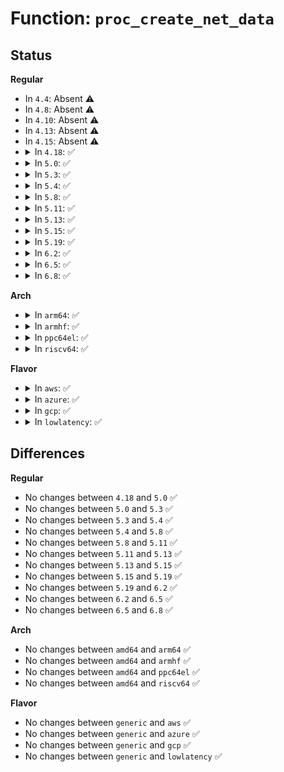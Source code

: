 # Function: <code>proc_create_net_data</code>

## Status
<b>Regular</b>
<ul>
<li>
In <code>4.4</code>: Absent ⚠️
</li>
<li>
In <code>4.8</code>: Absent ⚠️
</li>
<li>
In <code>4.10</code>: Absent ⚠️
</li>
<li>
In <code>4.13</code>: Absent ⚠️
</li>
<li>
In <code>4.15</code>: Absent ⚠️
</li>
<li>
<details>
<summary>In <code>4.18</code>: ✅</summary>

```c
struct proc_dir_entry *proc_create_net_data(const char *name, umode_t mode, struct proc_dir_entry *parent, const struct seq_operations *ops, unsigned int state_size, void *data);
```

**Collision:** Unique Global

**Inline:** No

**Transformation:** False

**Instances:**

```
In fs/proc/proc_net.c (ffffffff81327ce0)
Location: fs/proc/proc_net.c:84
Inline: False
Direct callers:
  - net/core/sock.c:proto_init_net
  - net/core/net-procfs.c:dev_mc_net_init
  - net/core/net-procfs.c:dev_proc_net_init
  - net/core/net-procfs.c:dev_proc_net_init
  - net/netlink/af_netlink.c:netlink_net_init
  - net/netfilter/nf_log.c:nf_log_net_init
  - net/ipv4/tcp_ipv4.c:tcp4_proc_init_net
  - net/ipv4/raw.c:raw_init_net
  - net/ipv4/udp.c:udp4_proc_init_net
  - net/ipv4/udplite.c:udplite4_proc_init_net
  - net/ipv4/arp.c:arp_net_init
  - net/ipv4/igmp.c:igmp_net_init
  - net/ipv4/igmp.c:igmp_net_init
  - net/ipv4/fib_trie.c:fib_proc_init
  - net/ipv4/fib_trie.c:fib_proc_init
  - net/ipv4/ping.c:ping_v4_proc_init_net
  - net/ipv4/ipmr.c:ipmr_net_init
  - net/ipv4/ipmr.c:ipmr_net_init
  - net/unix/af_unix.c:unix_net_init
  - net/ipv6/anycast.c:ac6_proc_init
  - net/ipv6/addrconf.c:if6_proc_net_init
  - net/ipv6/route.c:ip6_route_net_init_late
  - net/ipv6/udp.c:udp6_proc_init
  - net/ipv6/udplite.c:udplite6_proc_init_net
  - net/ipv6/raw.c:raw6_init_net
  - net/ipv6/mcast.c:igmp6_net_init
  - net/ipv6/mcast.c:igmp6_net_init
  - net/ipv6/tcp_ipv6.c:tcp6_proc_init
  - net/ipv6/ping.c:ping_v6_proc_init_net
  - net/ipv6/ip6_flowlabel.c:ip6_flowlabel_proc_init
  - net/ipv6/ip6mr.c:ip6mr_net_init
  - net/ipv6/ip6mr.c:ip6mr_net_init
  - net/packet/af_packet.c:packet_net_init
  - net/wireless/wext-proc.c:wext_proc_init
```
**Symbols:**

```
ffffffff81327ce0-ffffffff81327d33: proc_create_net_data (STB_GLOBAL)
```
</details>
</li>
<li>
<details>
<summary>In <code>5.0</code>: ✅</summary>

```c
struct proc_dir_entry *proc_create_net_data(const char *name, umode_t mode, struct proc_dir_entry *parent, const struct seq_operations *ops, unsigned int state_size, void *data);
```

**Collision:** Unique Global

**Inline:** No

**Transformation:** False

**Instances:**

```
In fs/proc/proc_net.c (ffffffff8133eec0)
Location: fs/proc/proc_net.c:100
Inline: False
Direct callers:
  - net/core/sock.c:proto_init_net
  - net/core/net-procfs.c:dev_mc_net_init
  - net/core/net-procfs.c:dev_proc_net_init
  - net/core/net-procfs.c:dev_proc_net_init
  - net/netlink/af_netlink.c:netlink_net_init
  - net/netfilter/nf_log.c:nf_log_net_init
  - net/ipv4/tcp_ipv4.c:tcp4_proc_init_net
  - net/ipv4/raw.c:raw_init_net
  - net/ipv4/udp.c:udp4_proc_init_net
  - net/ipv4/udplite.c:udplite4_proc_init_net
  - net/ipv4/arp.c:arp_net_init
  - net/ipv4/igmp.c:igmp_net_init
  - net/ipv4/igmp.c:igmp_net_init
  - net/ipv4/fib_trie.c:fib_proc_init
  - net/ipv4/fib_trie.c:fib_proc_init
  - net/ipv4/ping.c:ping_v4_proc_init_net
  - net/ipv4/ipmr.c:ipmr_net_init
  - net/ipv4/ipmr.c:ipmr_net_init
  - net/unix/af_unix.c:unix_net_init
  - net/ipv6/anycast.c:ac6_proc_init
  - net/ipv6/addrconf.c:if6_proc_net_init
  - net/ipv6/route.c:ip6_route_net_init_late
  - net/ipv6/udp.c:udp6_proc_init
  - net/ipv6/udplite.c:udplite6_proc_init_net
  - net/ipv6/raw.c:raw6_init_net
  - net/ipv6/mcast.c:igmp6_net_init
  - net/ipv6/mcast.c:igmp6_net_init
  - net/ipv6/tcp_ipv6.c:tcp6_proc_init
  - net/ipv6/ping.c:ping_v6_proc_init_net
  - net/ipv6/ip6_flowlabel.c:ip6_flowlabel_proc_init
  - net/ipv6/ip6mr.c:ip6mr_net_init
  - net/ipv6/ip6mr.c:ip6mr_net_init
  - net/packet/af_packet.c:packet_net_init
  - net/wireless/wext-proc.c:wext_proc_init
```
**Symbols:**

```
ffffffff8133eec0-ffffffff8133ef1b: proc_create_net_data (STB_GLOBAL)
```
</details>
</li>
<li>
<details>
<summary>In <code>5.3</code>: ✅</summary>

```c
struct proc_dir_entry *proc_create_net_data(const char *name, umode_t mode, struct proc_dir_entry *parent, const struct seq_operations *ops, unsigned int state_size, void *data);
```

**Collision:** Unique Global

**Inline:** No

**Transformation:** False

**Instances:**

```
In fs/proc/proc_net.c (ffffffff81367220)
Location: fs/proc/proc_net.c:101
Inline: False
Direct callers:
  - net/core/sock.c:proto_init_net
  - net/core/net-procfs.c:dev_mc_net_init
  - net/core/net-procfs.c:dev_proc_net_init
  - net/core/net-procfs.c:dev_proc_net_init
  - net/netlink/af_netlink.c:netlink_net_init
  - net/netfilter/nf_log.c:nf_log_net_init
  - net/ipv4/tcp_ipv4.c:tcp4_proc_init_net
  - net/ipv4/raw.c:raw_init_net
  - net/ipv4/udp.c:udp4_proc_init_net
  - net/ipv4/udplite.c:udplite4_proc_init_net
  - net/ipv4/arp.c:arp_net_init
  - net/ipv4/igmp.c:igmp_net_init
  - net/ipv4/igmp.c:igmp_net_init
  - net/ipv4/fib_trie.c:fib_proc_init
  - net/ipv4/fib_trie.c:fib_proc_init
  - net/ipv4/ping.c:ping_v4_proc_init_net
  - net/ipv4/ipmr.c:ipmr_net_init
  - net/ipv4/ipmr.c:ipmr_net_init
  - net/unix/af_unix.c:unix_net_init
  - net/ipv6/anycast.c:ac6_proc_init
  - net/ipv6/addrconf.c:if6_proc_net_init
  - net/ipv6/route.c:ip6_route_net_init_late
  - net/ipv6/udp.c:udp6_proc_init
  - net/ipv6/udplite.c:udplite6_proc_init_net
  - net/ipv6/raw.c:raw6_init_net
  - net/ipv6/mcast.c:igmp6_net_init
  - net/ipv6/mcast.c:igmp6_net_init
  - net/ipv6/tcp_ipv6.c:tcp6_proc_init
  - net/ipv6/ping.c:ping_v6_proc_init_net
  - net/ipv6/ip6_flowlabel.c:ip6_flowlabel_proc_init
  - net/ipv6/ip6mr.c:ip6mr_net_init
  - net/ipv6/ip6mr.c:ip6mr_net_init
  - net/packet/af_packet.c:packet_net_init
  - net/wireless/wext-proc.c:wext_proc_init
```
**Symbols:**

```
ffffffff81367220-ffffffff8136727a: proc_create_net_data (STB_GLOBAL)
```
</details>
</li>
<li>
<details>
<summary>In <code>5.4</code>: ✅</summary>

```c
struct proc_dir_entry *proc_create_net_data(const char *name, umode_t mode, struct proc_dir_entry *parent, const struct seq_operations *ops, unsigned int state_size, void *data);
```

**Collision:** Unique Global

**Inline:** No

**Transformation:** False

**Instances:**

```
In fs/proc/proc_net.c (ffffffff8137f4a0)
Location: fs/proc/proc_net.c:101
Inline: False
Direct callers:
  - net/core/sock.c:proto_init_net
  - net/core/net-procfs.c:dev_mc_net_init
  - net/core/net-procfs.c:dev_proc_net_init
  - net/core/net-procfs.c:dev_proc_net_init
  - net/netlink/af_netlink.c:netlink_net_init
  - net/netfilter/nf_log.c:nf_log_net_init
  - net/ipv4/tcp_ipv4.c:tcp4_proc_init_net
  - net/ipv4/raw.c:raw_init_net
  - net/ipv4/udp.c:udp4_proc_init_net
  - net/ipv4/udplite.c:udplite4_proc_init_net
  - net/ipv4/arp.c:arp_net_init
  - net/ipv4/igmp.c:igmp_net_init
  - net/ipv4/igmp.c:igmp_net_init
  - net/ipv4/fib_trie.c:fib_proc_init
  - net/ipv4/fib_trie.c:fib_proc_init
  - net/ipv4/ping.c:ping_v4_proc_init_net
  - net/ipv4/ipmr.c:ipmr_net_init
  - net/ipv4/ipmr.c:ipmr_net_init
  - net/unix/af_unix.c:unix_net_init
  - net/ipv6/anycast.c:ac6_proc_init
  - net/ipv6/addrconf.c:if6_proc_net_init
  - net/ipv6/route.c:ip6_route_net_init_late
  - net/ipv6/udp.c:udp6_proc_init
  - net/ipv6/udplite.c:udplite6_proc_init_net
  - net/ipv6/raw.c:raw6_init_net
  - net/ipv6/mcast.c:igmp6_net_init
  - net/ipv6/mcast.c:igmp6_net_init
  - net/ipv6/tcp_ipv6.c:tcp6_proc_init
  - net/ipv6/ping.c:ping_v6_proc_init_net
  - net/ipv6/ip6_flowlabel.c:ip6_flowlabel_proc_init
  - net/ipv6/ip6mr.c:ip6mr_net_init
  - net/ipv6/ip6mr.c:ip6mr_net_init
  - net/packet/af_packet.c:packet_net_init
  - net/wireless/wext-proc.c:wext_proc_init
```
**Symbols:**

```
ffffffff8137f4a0-ffffffff8137f4fa: proc_create_net_data (STB_GLOBAL)
```
</details>
</li>
<li>
<details>
<summary>In <code>5.8</code>: ✅</summary>

```c
struct proc_dir_entry *proc_create_net_data(const char *name, umode_t mode, struct proc_dir_entry *parent, const struct seq_operations *ops, unsigned int state_size, void *data);
```

**Collision:** Unique Global

**Inline:** No

**Transformation:** False

**Instances:**

```
In fs/proc/proc_net.c (ffffffff813c9710)
Location: fs/proc/proc_net.c:120
Inline: False
Direct callers:
  - net/core/sock.c:proto_init_net
  - net/core/net-procfs.c:dev_mc_net_init
  - net/core/net-procfs.c:dev_proc_net_init
  - net/core/net-procfs.c:dev_proc_net_init
  - net/netlink/af_netlink.c:netlink_net_init
  - net/netfilter/nf_log.c:nf_log_net_init
  - net/ipv4/tcp_ipv4.c:tcp4_proc_init_net
  - net/ipv4/raw.c:raw_init_net
  - net/ipv4/udp.c:udp4_proc_init_net
  - net/ipv4/udplite.c:udplite4_proc_init_net
  - net/ipv4/arp.c:arp_net_init
  - net/ipv4/igmp.c:igmp_net_init
  - net/ipv4/igmp.c:igmp_net_init
  - net/ipv4/fib_trie.c:fib_proc_init
  - net/ipv4/fib_trie.c:fib_proc_init
  - net/ipv4/ping.c:ping_v4_proc_init_net
  - net/unix/af_unix.c:unix_net_init
  - net/ipv6/anycast.c:ac6_proc_init
  - net/ipv6/addrconf.c:if6_proc_net_init
  - net/ipv6/route.c:ip6_route_net_init_late
  - net/ipv6/udp.c:udp6_proc_init
  - net/ipv6/udplite.c:udplite6_proc_init_net
  - net/ipv6/raw.c:raw6_init_net
  - net/ipv6/mcast.c:igmp6_net_init
  - net/ipv6/mcast.c:igmp6_net_init
  - net/ipv6/tcp_ipv6.c:tcp6_proc_init
  - net/ipv6/ping.c:ping_v6_proc_init_net
  - net/ipv6/ip6_flowlabel.c:ip6_flowlabel_proc_init
  - net/packet/af_packet.c:packet_net_init
  - net/wireless/wext-proc.c:wext_proc_init
```
**Symbols:**

```
ffffffff813c9710-ffffffff813c976a: proc_create_net_data (STB_GLOBAL)
```
</details>
</li>
<li>
<details>
<summary>In <code>5.11</code>: ✅</summary>

```c
struct proc_dir_entry *proc_create_net_data(const char *name, umode_t mode, struct proc_dir_entry *parent, const struct seq_operations *ops, unsigned int state_size, void *data);
```

**Collision:** Unique Global

**Inline:** No

**Transformation:** False

**Instances:**

```
In fs/proc/proc_net.c (ffffffff813db380)
Location: fs/proc/proc_net.c:104
Inline: False
Direct callers:
  - net/core/sock.c:proto_init_net
  - net/core/net-procfs.c:dev_mc_net_init
  - net/core/net-procfs.c:dev_proc_net_init
  - net/core/net-procfs.c:dev_proc_net_init
  - net/netlink/af_netlink.c:netlink_net_init
  - net/netfilter/nf_log.c:nf_log_net_init
  - net/ipv4/tcp_ipv4.c:tcp4_proc_init_net
  - net/ipv4/raw.c:raw_init_net
  - net/ipv4/udp.c:udp4_proc_init_net
  - net/ipv4/udplite.c:udplite4_proc_init_net
  - net/ipv4/arp.c:arp_net_init
  - net/ipv4/igmp.c:igmp_net_init
  - net/ipv4/igmp.c:igmp_net_init
  - net/ipv4/fib_trie.c:fib_proc_init
  - net/ipv4/fib_trie.c:fib_proc_init
  - net/ipv4/ping.c:ping_v4_proc_init_net
  - net/unix/af_unix.c:unix_net_init
  - net/ipv6/anycast.c:ac6_proc_init
  - net/ipv6/addrconf.c:if6_proc_net_init
  - net/ipv6/route.c:ip6_route_net_init_late
  - net/ipv6/udp.c:udp6_proc_init
  - net/ipv6/udplite.c:udplite6_proc_init_net
  - net/ipv6/raw.c:raw6_init_net
  - net/ipv6/mcast.c:igmp6_net_init
  - net/ipv6/mcast.c:igmp6_net_init
  - net/ipv6/tcp_ipv6.c:tcp6_proc_init
  - net/ipv6/ping.c:ping_v6_proc_init_net
  - net/ipv6/ip6_flowlabel.c:ip6_flowlabel_proc_init
  - net/packet/af_packet.c:packet_net_init
  - net/wireless/wext-proc.c:wext_proc_init
```
**Symbols:**

```
ffffffff813db380-ffffffff813db3da: proc_create_net_data (STB_GLOBAL)
```
</details>
</li>
<li>
<details>
<summary>In <code>5.13</code>: ✅</summary>

```c
struct proc_dir_entry *proc_create_net_data(const char *name, umode_t mode, struct proc_dir_entry *parent, const struct seq_operations *ops, unsigned int state_size, void *data);
```

**Collision:** Unique Global

**Inline:** No

**Transformation:** False

**Instances:**

```
In fs/proc/proc_net.c (ffffffff813e22b0)
Location: fs/proc/proc_net.c:104
Inline: False
Direct callers:
  - net/core/sock.c:proto_init_net
  - net/core/net-procfs.c:dev_mc_net_init
  - net/core/net-procfs.c:dev_proc_net_init
  - net/core/net-procfs.c:dev_proc_net_init
  - net/netlink/af_netlink.c:netlink_net_init
  - net/netfilter/nf_log.c:nf_log_net_init
  - net/ipv4/tcp_ipv4.c:tcp4_proc_init_net
  - net/ipv4/raw.c:raw_init_net
  - net/ipv4/udp.c:udp4_proc_init_net
  - net/ipv4/udplite.c:udplite4_proc_init_net
  - net/ipv4/arp.c:arp_net_init
  - net/ipv4/igmp.c:igmp_net_init
  - net/ipv4/igmp.c:igmp_net_init
  - net/ipv4/fib_trie.c:fib_proc_init
  - net/ipv4/fib_trie.c:fib_proc_init
  - net/ipv4/ping.c:ping_v4_proc_init_net
  - net/unix/af_unix.c:unix_net_init
  - net/ipv6/anycast.c:ac6_proc_init
  - net/ipv6/addrconf.c:if6_proc_net_init
  - net/ipv6/route.c:ip6_route_net_init_late
  - net/ipv6/udp.c:udp6_proc_init
  - net/ipv6/udplite.c:udplite6_proc_init_net
  - net/ipv6/raw.c:raw6_init_net
  - net/ipv6/mcast.c:igmp6_net_init
  - net/ipv6/mcast.c:igmp6_net_init
  - net/ipv6/tcp_ipv6.c:tcp6_proc_init
  - net/ipv6/ping.c:ping_v6_proc_init_net
  - net/ipv6/ip6_flowlabel.c:ip6_flowlabel_proc_init
  - net/packet/af_packet.c:packet_net_init
  - net/wireless/wext-proc.c:wext_proc_init
```
**Symbols:**

```
ffffffff813e22b0-ffffffff813e230a: proc_create_net_data (STB_GLOBAL)
```
</details>
</li>
<li>
<details>
<summary>In <code>5.15</code>: ✅</summary>

```c
struct proc_dir_entry *proc_create_net_data(const char *name, umode_t mode, struct proc_dir_entry *parent, const struct seq_operations *ops, unsigned int state_size, void *data);
```

**Collision:** Unique Global

**Inline:** No

**Transformation:** False

**Instances:**

```
In fs/proc/proc_net.c (ffffffff81433dc0)
Location: fs/proc/proc_net.c:104
Inline: False
Direct callers:
  - net/core/sock.c:proto_init_net
  - net/core/net-procfs.c:dev_mc_net_init
  - net/core/net-procfs.c:dev_proc_net_init
  - net/core/net-procfs.c:dev_proc_net_init
  - net/netlink/af_netlink.c:netlink_net_init
  - net/netfilter/nf_log.c:nf_log_net_init
  - net/ipv4/tcp_ipv4.c:tcp4_proc_init_net
  - net/ipv4/raw.c:raw_init_net
  - net/ipv4/udp.c:udp4_proc_init_net
  - net/ipv4/udplite.c:udplite4_proc_init_net
  - net/ipv4/arp.c:arp_net_init
  - net/ipv4/igmp.c:igmp_net_init
  - net/ipv4/igmp.c:igmp_net_init
  - net/ipv4/fib_trie.c:fib_proc_init
  - net/ipv4/fib_trie.c:fib_proc_init
  - net/ipv4/ping.c:ping_v4_proc_init_net
  - net/unix/af_unix.c:unix_net_init
  - net/ipv6/anycast.c:ac6_proc_init
  - net/ipv6/addrconf.c:if6_proc_net_init
  - net/ipv6/route.c:ip6_route_net_init_late
  - net/ipv6/udp.c:udp6_proc_init
  - net/ipv6/udplite.c:udplite6_proc_init_net
  - net/ipv6/raw.c:raw6_init_net
  - net/ipv6/mcast.c:igmp6_net_init
  - net/ipv6/mcast.c:igmp6_net_init
  - net/ipv6/tcp_ipv6.c:tcp6_proc_init
  - net/ipv6/ping.c:ping_v6_proc_init_net
  - net/ipv6/ip6_flowlabel.c:ip6_flowlabel_proc_init
  - net/packet/af_packet.c:packet_net_init
  - net/wireless/wext-proc.c:wext_proc_init
```
**Symbols:**

```
ffffffff81433dc0-ffffffff81433e1a: proc_create_net_data (STB_GLOBAL)
```
</details>
</li>
<li>
<details>
<summary>In <code>5.19</code>: ✅</summary>

```c
struct proc_dir_entry *proc_create_net_data(const char *name, umode_t mode, struct proc_dir_entry *parent, const struct seq_operations *ops, unsigned int state_size, void *data);
```

**Collision:** Unique Global

**Inline:** No

**Transformation:** False

**Instances:**

```
In fs/proc/proc_net.c (ffffffff814adde0)
Location: fs/proc/proc_net.c:117
Inline: False
Direct callers:
  - net/core/sock.c:proto_init_net
  - net/core/net-procfs.c:dev_mc_net_init
  - net/core/net-procfs.c:dev_proc_net_init
  - net/core/net-procfs.c:dev_proc_net_init
  - net/netlink/af_netlink.c:netlink_net_init
  - net/netfilter/nf_log.c:nf_log_net_init
  - net/ipv4/tcp_ipv4.c:tcp4_proc_init_net
  - net/ipv4/raw.c:raw_init_net
  - net/ipv4/udp.c:udp4_proc_init_net
  - net/ipv4/udplite.c:udplite4_proc_init_net
  - net/ipv4/arp.c:arp_net_init
  - net/ipv4/igmp.c:igmp_net_init
  - net/ipv4/igmp.c:igmp_net_init
  - net/ipv4/fib_trie.c:fib_proc_init
  - net/ipv4/fib_trie.c:fib_proc_init
  - net/ipv4/ping.c:ping_v4_proc_init_net
  - net/unix/af_unix.c:unix_net_init
  - net/ipv6/anycast.c:ac6_proc_init
  - net/ipv6/addrconf.c:if6_proc_net_init
  - net/ipv6/route.c:ip6_route_net_init_late
  - net/ipv6/udp.c:udp6_proc_init
  - net/ipv6/udplite.c:udplite6_proc_init_net
  - net/ipv6/raw.c:raw6_init_net
  - net/ipv6/mcast.c:igmp6_net_init
  - net/ipv6/mcast.c:igmp6_net_init
  - net/ipv6/tcp_ipv6.c:tcp6_proc_init
  - net/ipv6/ping.c:ping_v6_proc_init_net
  - net/ipv6/ip6_flowlabel.c:ip6_flowlabel_proc_init
  - net/packet/af_packet.c:packet_net_init
  - net/wireless/wext-proc.c:wext_proc_init
```
**Symbols:**

```
ffffffff814adde0-ffffffff814ade4c: proc_create_net_data (STB_GLOBAL)
```
</details>
</li>
<li>
<details>
<summary>In <code>6.2</code>: ✅</summary>

```c
struct proc_dir_entry *proc_create_net_data(const char *name, umode_t mode, struct proc_dir_entry *parent, const struct seq_operations *ops, unsigned int state_size, void *data);
```

**Collision:** Unique Global

**Inline:** No

**Transformation:** False

**Instances:**

```
In fs/proc/proc_net.c (ffffffff81544350)
Location: fs/proc/proc_net.c:114
Inline: False
Direct callers:
  - net/core/sock.c:proto_init_net
  - net/core/net-procfs.c:dev_mc_net_init
  - net/core/net-procfs.c:dev_proc_net_init
  - net/core/net-procfs.c:dev_proc_net_init
  - net/netlink/af_netlink.c:netlink_net_init
  - net/netfilter/nf_log.c:nf_log_net_init
  - net/ipv4/tcp_ipv4.c:tcp4_proc_init_net
  - net/ipv4/raw.c:raw_init_net
  - net/ipv4/udp.c:udp4_proc_init_net
  - net/ipv4/udplite.c:udplite4_proc_init_net
  - net/ipv4/arp.c:arp_net_init
  - net/ipv4/igmp.c:igmp_net_init
  - net/ipv4/igmp.c:igmp_net_init
  - net/ipv4/fib_trie.c:fib_proc_init
  - net/ipv4/fib_trie.c:fib_proc_init
  - net/ipv4/ping.c:ping_v4_proc_init_net
  - net/unix/af_unix.c:unix_net_init
  - net/ipv6/anycast.c:ac6_proc_init
  - net/ipv6/addrconf.c:if6_proc_net_init
  - net/ipv6/route.c:ip6_route_net_init_late
  - net/ipv6/udp.c:udp6_proc_init
  - net/ipv6/udplite.c:udplite6_proc_init_net
  - net/ipv6/raw.c:raw6_init_net
  - net/ipv6/mcast.c:igmp6_net_init
  - net/ipv6/mcast.c:igmp6_net_init
  - net/ipv6/tcp_ipv6.c:tcp6_proc_init
  - net/ipv6/ping.c:ping_v6_proc_init_net
  - net/ipv6/ip6_flowlabel.c:ip6_flowlabel_proc_init
  - net/packet/af_packet.c:packet_net_init
  - net/wireless/wext-proc.c:wext_proc_init
```
**Symbols:**

```
ffffffff81544350-ffffffff815443bc: proc_create_net_data (STB_GLOBAL)
```
</details>
</li>
<li>
<details>
<summary>In <code>6.5</code>: ✅</summary>

```c
struct proc_dir_entry *proc_create_net_data(const char *name, umode_t mode, struct proc_dir_entry *parent, const struct seq_operations *ops, unsigned int state_size, void *data);
```

**Collision:** Unique Global

**Inline:** No

**Transformation:** False

**Instances:**

```
In fs/proc/proc_net.c (ffffffff8157bf50)
Location: fs/proc/proc_net.c:114
Inline: False
Direct callers:
  - net/core/sock.c:proto_init_net
  - net/core/net-procfs.c:dev_mc_net_init
  - net/core/net-procfs.c:dev_proc_net_init
  - net/core/net-procfs.c:dev_proc_net_init
  - net/netlink/af_netlink.c:netlink_net_init
  - net/netfilter/nf_log.c:nf_log_net_init
  - net/ipv4/tcp_ipv4.c:tcp4_proc_init_net
  - net/ipv4/raw.c:raw_init_net
  - net/ipv4/udp.c:udp4_proc_init_net
  - net/ipv4/udplite.c:udplite4_proc_init_net
  - net/ipv4/arp.c:arp_net_init
  - net/ipv4/igmp.c:igmp_net_init
  - net/ipv4/igmp.c:igmp_net_init
  - net/ipv4/fib_trie.c:fib_proc_init
  - net/ipv4/fib_trie.c:fib_proc_init
  - net/ipv4/ping.c:ping_v4_proc_init_net
  - net/unix/af_unix.c:unix_net_init
  - net/ipv6/anycast.c:ac6_proc_init
  - net/ipv6/addrconf.c:if6_proc_net_init
  - net/ipv6/route.c:ip6_route_net_init_late
  - net/ipv6/udp.c:udp6_proc_init
  - net/ipv6/udplite.c:udplite6_proc_init_net
  - net/ipv6/raw.c:raw6_init_net
  - net/ipv6/mcast.c:igmp6_net_init
  - net/ipv6/mcast.c:igmp6_net_init
  - net/ipv6/tcp_ipv6.c:tcp6_proc_init
  - net/ipv6/ping.c:ping_v6_proc_init_net
  - net/ipv6/ip6_flowlabel.c:ip6_flowlabel_proc_init
  - net/packet/af_packet.c:packet_net_init
  - net/wireless/wext-proc.c:wext_proc_init
```
**Symbols:**

```
ffffffff8157bf50-ffffffff8157bfbc: proc_create_net_data (STB_GLOBAL)
```
</details>
</li>
<li>
<details>
<summary>In <code>6.8</code>: ✅</summary>

```c
struct proc_dir_entry *proc_create_net_data(const char *name, umode_t mode, struct proc_dir_entry *parent, const struct seq_operations *ops, unsigned int state_size, void *data);
```

**Collision:** Unique Global

**Inline:** No

**Transformation:** False

**Instances:**

```
In fs/proc/proc_net.c (ffffffff815b4860)
Location: fs/proc/proc_net.c:114
Inline: False
Direct callers:
  - net/core/sock.c:proto_init_net
  - net/core/net-procfs.c:dev_mc_net_init
  - net/core/net-procfs.c:dev_proc_net_init
  - net/core/net-procfs.c:dev_proc_net_init
  - net/netlink/af_netlink.c:netlink_net_init
  - net/netfilter/nf_log.c:nf_log_net_init
  - net/ipv4/tcp_ipv4.c:tcp4_proc_init_net
  - net/ipv4/raw.c:raw_init_net
  - net/ipv4/udp.c:udp4_proc_init_net
  - net/ipv4/udplite.c:udplite4_proc_init_net
  - net/ipv4/arp.c:arp_net_init
  - net/ipv4/igmp.c:igmp_net_init
  - net/ipv4/igmp.c:igmp_net_init
  - net/ipv4/fib_trie.c:fib_proc_init
  - net/ipv4/fib_trie.c:fib_proc_init
  - net/ipv4/ping.c:ping_v4_proc_init_net
  - net/unix/af_unix.c:unix_net_init
  - net/ipv6/anycast.c:ac6_proc_init
  - net/ipv6/addrconf.c:if6_proc_net_init
  - net/ipv6/route.c:ip6_route_net_init_late
  - net/ipv6/udp.c:udp6_proc_init
  - net/ipv6/udplite.c:udplite6_proc_init_net
  - net/ipv6/raw.c:raw6_init_net
  - net/ipv6/mcast.c:igmp6_net_init
  - net/ipv6/mcast.c:igmp6_net_init
  - net/ipv6/tcp_ipv6.c:tcp6_proc_init
  - net/ipv6/ping.c:ping_v6_proc_init_net
  - net/ipv6/ip6_flowlabel.c:ip6_flowlabel_proc_init
  - net/packet/af_packet.c:packet_net_init
  - net/wireless/wext-proc.c:wext_proc_init
```
**Symbols:**

```
ffffffff815b4860-ffffffff815b48cc: proc_create_net_data (STB_GLOBAL)
```
</details>
</li>
</ul>
<b>Arch</b>
<ul>
<li>
<details>
<summary>In <code>arm64</code>: ✅</summary>

```c
struct proc_dir_entry *proc_create_net_data(const char *name, umode_t mode, struct proc_dir_entry *parent, const struct seq_operations *ops, unsigned int state_size, void *data);
```

**Collision:** Unique Global

**Inline:** No

**Transformation:** False

**Instances:**

```
In fs/proc/proc_net.c (ffff80001044cbb0)
Location: fs/proc/proc_net.c:101
Inline: False
Direct callers:
  - net/core/sock.c:proto_init_net
  - net/core/net-procfs.c:dev_mc_net_init
  - net/core/net-procfs.c:dev_proc_net_init
  - net/core/net-procfs.c:dev_proc_net_init
  - net/netlink/af_netlink.c:netlink_net_init
  - net/netfilter/nf_log.c:nf_log_net_init
  - net/ipv4/tcp_ipv4.c:tcp4_proc_init_net
  - net/ipv4/raw.c:raw_init_net
  - net/ipv4/udp.c:udp4_proc_init_net
  - net/ipv4/udplite.c:udplite4_proc_init_net
  - net/ipv4/arp.c:arp_net_init
  - net/ipv4/igmp.c:igmp_net_init
  - net/ipv4/igmp.c:igmp_net_init
  - net/ipv4/fib_trie.c:fib_proc_init
  - net/ipv4/fib_trie.c:fib_proc_init
  - net/ipv4/ping.c:ping_v4_proc_init_net
  - net/ipv4/ipmr.c:ipmr_net_init
  - net/ipv4/ipmr.c:ipmr_net_init
  - net/unix/af_unix.c:unix_net_init
  - net/ipv6/anycast.c:ac6_proc_init
  - net/ipv6/addrconf.c:if6_proc_net_init
  - net/ipv6/route.c:ip6_route_net_init_late
  - net/ipv6/udp.c:udp6_proc_init
  - net/ipv6/udplite.c:udplite6_proc_init_net
  - net/ipv6/raw.c:raw6_init_net
  - net/ipv6/mcast.c:igmp6_net_init
  - net/ipv6/mcast.c:igmp6_net_init
  - net/ipv6/tcp_ipv6.c:tcp6_proc_init
  - net/ipv6/ping.c:ping_v6_proc_init_net
  - net/ipv6/ip6_flowlabel.c:ip6_flowlabel_proc_init
  - net/ipv6/ip6mr.c:ip6mr_net_init
  - net/ipv6/ip6mr.c:ip6mr_net_init
  - net/packet/af_packet.c:packet_net_init
  - net/wireless/wext-proc.c:wext_proc_init
```
**Symbols:**

```
ffff80001044cbb0-ffff80001044cc3c: proc_create_net_data (STB_GLOBAL)
```
</details>
</li>
<li>
<details>
<summary>In <code>armhf</code>: ✅</summary>

```c
struct proc_dir_entry *proc_create_net_data(const char *name, umode_t mode, struct proc_dir_entry *parent, const struct seq_operations *ops, unsigned int state_size, void *data);
```

**Collision:** Unique Global

**Inline:** No

**Transformation:** False

**Instances:**

```
In fs/proc/proc_net.c (c0611344)
Location: fs/proc/proc_net.c:101
Inline: False
Direct callers:
  - net/core/sock.c:proto_init_net
  - net/core/net-procfs.c:dev_mc_net_init
  - net/core/net-procfs.c:dev_proc_net_init
  - net/core/net-procfs.c:dev_proc_net_init
  - net/netlink/af_netlink.c:netlink_net_init
  - net/netfilter/nf_log.c:nf_log_net_init
  - net/ipv4/tcp_ipv4.c:tcp4_proc_init_net
  - net/ipv4/raw.c:raw_init_net
  - net/ipv4/udp.c:udp4_proc_init_net
  - net/ipv4/udplite.c:udplite4_proc_init_net
  - net/ipv4/arp.c:arp_net_init
  - net/ipv4/igmp.c:igmp_net_init
  - net/ipv4/igmp.c:igmp_net_init
  - net/ipv4/fib_trie.c:fib_proc_init
  - net/ipv4/fib_trie.c:fib_proc_init
  - net/ipv4/ping.c:ping_v4_proc_init_net
  - net/ipv4/ipmr.c:ipmr_net_init
  - net/ipv4/ipmr.c:ipmr_net_init
  - net/unix/af_unix.c:unix_net_init
  - net/ipv6/anycast.c:ac6_proc_init
  - net/ipv6/addrconf.c:if6_proc_net_init
  - net/ipv6/route.c:ip6_route_net_init_late
  - net/ipv6/udp.c:udp6_proc_init
  - net/ipv6/udplite.c:udplite6_proc_init_net
  - net/ipv6/raw.c:raw6_init_net
  - net/ipv6/mcast.c:igmp6_net_init
  - net/ipv6/mcast.c:igmp6_net_init
  - net/ipv6/tcp_ipv6.c:tcp6_proc_init
  - net/ipv6/ping.c:ping_v6_proc_init_net
  - net/ipv6/ip6_flowlabel.c:ip6_flowlabel_proc_init
  - net/ipv6/ip6mr.c:ip6mr_net_init
  - net/ipv6/ip6mr.c:ip6mr_net_init
  - net/packet/af_packet.c:packet_net_init
  - net/wireless/wext-proc.c:wext_proc_init
```
**Symbols:**

```
c0611344-c06113ac: proc_create_net_data (STB_GLOBAL)
```
</details>
</li>
<li>
<details>
<summary>In <code>ppc64el</code>: ✅</summary>

```c
struct proc_dir_entry *proc_create_net_data(const char *name, umode_t mode, struct proc_dir_entry *parent, const struct seq_operations *ops, unsigned int state_size, void *data);
```

**Collision:** Unique Global

**Inline:** No

**Transformation:** False

**Instances:**

```
In fs/proc/proc_net.c (c0000000005641e0)
Location: fs/proc/proc_net.c:101
Inline: False
Direct callers:
  - net/core/sock.c:proto_init_net
  - net/core/net-procfs.c:dev_mc_net_init
  - net/core/net-procfs.c:dev_proc_net_init
  - net/core/net-procfs.c:dev_proc_net_init
  - net/netlink/af_netlink.c:netlink_net_init
  - net/netfilter/nf_log.c:nf_log_net_init
  - net/ipv4/tcp_ipv4.c:tcp4_proc_init_net
  - net/ipv4/raw.c:raw_init_net
  - net/ipv4/udp.c:udp4_proc_init_net
  - net/ipv4/udplite.c:udplite4_proc_init_net
  - net/ipv4/arp.c:arp_net_init
  - net/ipv4/igmp.c:igmp_net_init
  - net/ipv4/igmp.c:igmp_net_init
  - net/ipv4/fib_trie.c:fib_proc_init
  - net/ipv4/fib_trie.c:fib_proc_init
  - net/ipv4/ping.c:ping_v4_proc_init_net
  - net/ipv4/ipmr.c:ipmr_net_init
  - net/ipv4/ipmr.c:ipmr_net_init
  - net/unix/af_unix.c:unix_net_init
  - net/ipv6/anycast.c:ac6_proc_init
  - net/ipv6/addrconf.c:if6_proc_net_init
  - net/ipv6/route.c:ip6_route_net_init_late
  - net/ipv6/udp.c:udp6_proc_init
  - net/ipv6/udplite.c:udplite6_proc_init_net
  - net/ipv6/raw.c:raw6_init_net
  - net/ipv6/mcast.c:igmp6_net_init
  - net/ipv6/mcast.c:igmp6_net_init
  - net/ipv6/tcp_ipv6.c:tcp6_proc_init
  - net/ipv6/ping.c:ping_v6_proc_init_net
  - net/ipv6/ip6_flowlabel.c:ip6_flowlabel_proc_init
  - net/ipv6/ip6mr.c:ip6mr_net_init
  - net/ipv6/ip6mr.c:ip6mr_net_init
  - net/packet/af_packet.c:packet_net_init
  - net/wireless/wext-proc.c:wext_proc_init
```
**Symbols:**

```
c0000000005641e0-c000000000564270: proc_create_net_data (STB_GLOBAL)
```
</details>
</li>
<li>
<details>
<summary>In <code>riscv64</code>: ✅</summary>

```c
struct proc_dir_entry *proc_create_net_data(const char *name, umode_t mode, struct proc_dir_entry *parent, const struct seq_operations *ops, unsigned int state_size, void *data);
```

**Collision:** Unique Global

**Inline:** No

**Transformation:** False

**Instances:**

```
In fs/proc/proc_net.c (ffffffe0002e1940)
Location: fs/proc/proc_net.c:101
Inline: False
Direct callers:
  - net/core/sock.c:proto_init_net
  - net/core/net-procfs.c:dev_mc_net_init
  - net/core/net-procfs.c:dev_proc_net_init
  - net/core/net-procfs.c:dev_proc_net_init
  - net/netlink/af_netlink.c:netlink_net_init
  - net/netfilter/nf_log.c:nf_log_net_init
  - net/ipv4/tcp_ipv4.c:tcp4_proc_init_net
  - net/ipv4/raw.c:raw_init_net
  - net/ipv4/udp.c:udp4_proc_init_net
  - net/ipv4/udplite.c:udplite4_proc_init_net
  - net/ipv4/arp.c:arp_net_init
  - net/ipv4/igmp.c:igmp_net_init
  - net/ipv4/igmp.c:igmp_net_init
  - net/ipv4/fib_trie.c:fib_proc_init
  - net/ipv4/fib_trie.c:fib_proc_init
  - net/ipv4/ping.c:ping_v4_proc_init_net
  - net/ipv4/ipmr.c:ipmr_net_init
  - net/ipv4/ipmr.c:ipmr_net_init
  - net/unix/af_unix.c:unix_net_init
  - net/ipv6/anycast.c:ac6_proc_init
  - net/ipv6/addrconf.c:if6_proc_net_init
  - net/ipv6/route.c:ip6_route_net_init_late
  - net/ipv6/udp.c:udp6_proc_init
  - net/ipv6/udplite.c:udplite6_proc_init_net
  - net/ipv6/raw.c:raw6_init_net
  - net/ipv6/mcast.c:igmp6_net_init
  - net/ipv6/mcast.c:igmp6_net_init
  - net/ipv6/tcp_ipv6.c:tcp6_proc_init
  - net/ipv6/ping.c:ping_v6_proc_init_net
  - net/ipv6/ip6_flowlabel.c:ip6_flowlabel_proc_init
  - net/ipv6/ip6mr.c:ip6mr_net_init
  - net/ipv6/ip6mr.c:ip6mr_net_init
  - net/packet/af_packet.c:packet_net_init
  - net/wireless/wext-proc.c:wext_proc_init
```
**Symbols:**

```
ffffffe0002e1940-ffffffe0002e19be: proc_create_net_data (STB_GLOBAL)
```
</details>
</li>
</ul>
<b>Flavor</b>
<ul>
<li>
<details>
<summary>In <code>aws</code>: ✅</summary>

```c
struct proc_dir_entry *proc_create_net_data(const char *name, umode_t mode, struct proc_dir_entry *parent, const struct seq_operations *ops, unsigned int state_size, void *data);
```

**Collision:** Unique Global

**Inline:** No

**Transformation:** False

**Instances:**

```
In fs/proc/proc_net.c (ffffffff81377a80)
Location: fs/proc/proc_net.c:101
Inline: False
Direct callers:
  - net/core/sock.c:proto_init_net
  - net/core/net-procfs.c:dev_mc_net_init
  - net/core/net-procfs.c:dev_proc_net_init
  - net/core/net-procfs.c:dev_proc_net_init
  - net/netlink/af_netlink.c:netlink_net_init
  - net/netfilter/nf_log.c:nf_log_net_init
  - net/ipv4/tcp_ipv4.c:tcp4_proc_init_net
  - net/ipv4/raw.c:raw_init_net
  - net/ipv4/udp.c:udp4_proc_init_net
  - net/ipv4/udplite.c:udplite4_proc_init_net
  - net/ipv4/arp.c:arp_net_init
  - net/ipv4/igmp.c:igmp_net_init
  - net/ipv4/igmp.c:igmp_net_init
  - net/ipv4/fib_trie.c:fib_proc_init
  - net/ipv4/fib_trie.c:fib_proc_init
  - net/ipv4/ping.c:ping_v4_proc_init_net
  - net/ipv4/ipmr.c:ipmr_net_init
  - net/ipv4/ipmr.c:ipmr_net_init
  - net/unix/af_unix.c:unix_net_init
  - net/ipv6/anycast.c:ac6_proc_init
  - net/ipv6/addrconf.c:if6_proc_net_init
  - net/ipv6/route.c:ip6_route_net_init_late
  - net/ipv6/udp.c:udp6_proc_init
  - net/ipv6/udplite.c:udplite6_proc_init_net
  - net/ipv6/raw.c:raw6_init_net
  - net/ipv6/mcast.c:igmp6_net_init
  - net/ipv6/mcast.c:igmp6_net_init
  - net/ipv6/tcp_ipv6.c:tcp6_proc_init
  - net/ipv6/ping.c:ping_v6_proc_init_net
  - net/ipv6/ip6_flowlabel.c:ip6_flowlabel_proc_init
  - net/ipv6/ip6mr.c:ip6mr_net_init
  - net/ipv6/ip6mr.c:ip6mr_net_init
  - net/packet/af_packet.c:packet_net_init
  - net/wireless/wext-proc.c:wext_proc_init
```
**Symbols:**

```
ffffffff81377a80-ffffffff81377ada: proc_create_net_data (STB_GLOBAL)
```
</details>
</li>
<li>
<details>
<summary>In <code>azure</code>: ✅</summary>

```c
struct proc_dir_entry *proc_create_net_data(const char *name, umode_t mode, struct proc_dir_entry *parent, const struct seq_operations *ops, unsigned int state_size, void *data);
```

**Collision:** Unique Global

**Inline:** No

**Transformation:** False

**Instances:**

```
In fs/proc/proc_net.c (ffffffff81368550)
Location: fs/proc/proc_net.c:101
Inline: False
Direct callers:
  - net/core/sock.c:proto_init_net
  - net/core/net-procfs.c:dev_mc_net_init
  - net/core/net-procfs.c:dev_proc_net_init
  - net/core/net-procfs.c:dev_proc_net_init
  - net/netlink/af_netlink.c:netlink_net_init
  - net/netfilter/nf_log.c:nf_log_net_init
  - net/ipv4/tcp_ipv4.c:tcp4_proc_init_net
  - net/ipv4/raw.c:raw_init_net
  - net/ipv4/udp.c:udp4_proc_init_net
  - net/ipv4/udplite.c:udplite4_proc_init_net
  - net/ipv4/arp.c:arp_net_init
  - net/ipv4/igmp.c:igmp_net_init
  - net/ipv4/igmp.c:igmp_net_init
  - net/ipv4/fib_trie.c:fib_proc_init
  - net/ipv4/fib_trie.c:fib_proc_init
  - net/ipv4/ping.c:ping_v4_proc_init_net
  - net/ipv4/ipmr.c:ipmr_net_init
  - net/ipv4/ipmr.c:ipmr_net_init
  - net/unix/af_unix.c:unix_net_init
  - net/ipv6/anycast.c:ac6_proc_init
  - net/ipv6/addrconf.c:if6_proc_net_init
  - net/ipv6/route.c:ip6_route_net_init_late
  - net/ipv6/udp.c:udp6_proc_init
  - net/ipv6/udplite.c:udplite6_proc_init_net
  - net/ipv6/raw.c:raw6_init_net
  - net/ipv6/mcast.c:igmp6_net_init
  - net/ipv6/mcast.c:igmp6_net_init
  - net/ipv6/tcp_ipv6.c:tcp6_proc_init
  - net/ipv6/ping.c:ping_v6_proc_init_net
  - net/ipv6/ip6_flowlabel.c:ip6_flowlabel_proc_init
  - net/ipv6/ip6mr.c:ip6mr_net_init
  - net/ipv6/ip6mr.c:ip6mr_net_init
  - net/packet/af_packet.c:packet_net_init
  - net/wireless/wext-proc.c:wext_proc_init
```
**Symbols:**

```
ffffffff81368550-ffffffff813685aa: proc_create_net_data (STB_GLOBAL)
```
</details>
</li>
<li>
<details>
<summary>In <code>gcp</code>: ✅</summary>

```c
struct proc_dir_entry *proc_create_net_data(const char *name, umode_t mode, struct proc_dir_entry *parent, const struct seq_operations *ops, unsigned int state_size, void *data);
```

**Collision:** Unique Global

**Inline:** No

**Transformation:** False

**Instances:**

```
In fs/proc/proc_net.c (ffffffff81375550)
Location: fs/proc/proc_net.c:101
Inline: False
Direct callers:
  - net/core/sock.c:proto_init_net
  - net/core/net-procfs.c:dev_mc_net_init
  - net/core/net-procfs.c:dev_proc_net_init
  - net/core/net-procfs.c:dev_proc_net_init
  - net/netlink/af_netlink.c:netlink_net_init
  - net/netfilter/nf_log.c:nf_log_net_init
  - net/netfilter/nfnetlink_queue.c:nfnl_queue_net_init
  - net/netfilter/nfnetlink_log.c:nfnl_log_net_init
  - net/netfilter/nf_conntrack_expect.c:nf_conntrack_expect_pernet_init
  - net/ipv4/tcp_ipv4.c:tcp4_proc_init_net
  - net/ipv4/raw.c:raw_init_net
  - net/ipv4/udp.c:udp4_proc_init_net
  - net/ipv4/udplite.c:udplite4_proc_init_net
  - net/ipv4/arp.c:arp_net_init
  - net/ipv4/igmp.c:igmp_net_init
  - net/ipv4/igmp.c:igmp_net_init
  - net/ipv4/fib_trie.c:fib_proc_init
  - net/ipv4/fib_trie.c:fib_proc_init
  - net/ipv4/ping.c:ping_v4_proc_init_net
  - net/ipv4/ipmr.c:ipmr_net_init
  - net/ipv4/ipmr.c:ipmr_net_init
  - net/unix/af_unix.c:unix_net_init
  - net/ipv6/anycast.c:ac6_proc_init
  - net/ipv6/addrconf.c:if6_proc_net_init
  - net/ipv6/route.c:ip6_route_net_init_late
  - net/ipv6/udp.c:udp6_proc_init
  - net/ipv6/udplite.c:udplite6_proc_init_net
  - net/ipv6/raw.c:raw6_init_net
  - net/ipv6/mcast.c:igmp6_net_init
  - net/ipv6/mcast.c:igmp6_net_init
  - net/ipv6/tcp_ipv6.c:tcp6_proc_init
  - net/ipv6/ping.c:ping_v6_proc_init_net
  - net/ipv6/ip6_flowlabel.c:ip6_flowlabel_proc_init
  - net/ipv6/ip6mr.c:ip6mr_net_init
  - net/ipv6/ip6mr.c:ip6mr_net_init
  - net/packet/af_packet.c:packet_net_init
  - net/wireless/wext-proc.c:wext_proc_init
```
**Symbols:**

```
ffffffff81375550-ffffffff813755aa: proc_create_net_data (STB_GLOBAL)
```
</details>
</li>
<li>
<details>
<summary>In <code>lowlatency</code>: ✅</summary>

```c
struct proc_dir_entry *proc_create_net_data(const char *name, umode_t mode, struct proc_dir_entry *parent, const struct seq_operations *ops, unsigned int state_size, void *data);
```

**Collision:** Unique Global

**Inline:** No

**Transformation:** False

**Instances:**

```
In fs/proc/proc_net.c (ffffffff81388ff0)
Location: fs/proc/proc_net.c:101
Inline: False
Direct callers:
  - net/core/sock.c:proto_init_net
  - net/core/net-procfs.c:dev_mc_net_init
  - net/core/net-procfs.c:dev_proc_net_init
  - net/core/net-procfs.c:dev_proc_net_init
  - net/netlink/af_netlink.c:netlink_net_init
  - net/netfilter/nf_log.c:nf_log_net_init
  - net/ipv4/tcp_ipv4.c:tcp4_proc_init_net
  - net/ipv4/raw.c:raw_init_net
  - net/ipv4/udp.c:udp4_proc_init_net
  - net/ipv4/udplite.c:udplite4_proc_init_net
  - net/ipv4/arp.c:arp_net_init
  - net/ipv4/igmp.c:igmp_net_init
  - net/ipv4/igmp.c:igmp_net_init
  - net/ipv4/fib_trie.c:fib_proc_init
  - net/ipv4/fib_trie.c:fib_proc_init
  - net/ipv4/ping.c:ping_v4_proc_init_net
  - net/ipv4/ipmr.c:ipmr_net_init
  - net/ipv4/ipmr.c:ipmr_net_init
  - net/unix/af_unix.c:unix_net_init
  - net/ipv6/anycast.c:ac6_proc_init
  - net/ipv6/addrconf.c:if6_proc_net_init
  - net/ipv6/route.c:ip6_route_net_init_late
  - net/ipv6/udp.c:udp6_proc_init
  - net/ipv6/udplite.c:udplite6_proc_init_net
  - net/ipv6/raw.c:raw6_init_net
  - net/ipv6/mcast.c:igmp6_net_init
  - net/ipv6/mcast.c:igmp6_net_init
  - net/ipv6/tcp_ipv6.c:tcp6_proc_init
  - net/ipv6/ping.c:ping_v6_proc_init_net
  - net/ipv6/ip6_flowlabel.c:ip6_flowlabel_proc_init
  - net/ipv6/ip6mr.c:ip6mr_net_init
  - net/ipv6/ip6mr.c:ip6mr_net_init
  - net/packet/af_packet.c:packet_net_init
  - net/wireless/wext-proc.c:wext_proc_init
```
**Symbols:**

```
ffffffff81388ff0-ffffffff8138904a: proc_create_net_data (STB_GLOBAL)
```
</details>
</li>
</ul>

## Differences
<b>Regular</b>
<ul>
<li>
No changes between <code>4.18</code> and <code>5.0</code> ✅
</li>
<li>
No changes between <code>5.0</code> and <code>5.3</code> ✅
</li>
<li>
No changes between <code>5.3</code> and <code>5.4</code> ✅
</li>
<li>
No changes between <code>5.4</code> and <code>5.8</code> ✅
</li>
<li>
No changes between <code>5.8</code> and <code>5.11</code> ✅
</li>
<li>
No changes between <code>5.11</code> and <code>5.13</code> ✅
</li>
<li>
No changes between <code>5.13</code> and <code>5.15</code> ✅
</li>
<li>
No changes between <code>5.15</code> and <code>5.19</code> ✅
</li>
<li>
No changes between <code>5.19</code> and <code>6.2</code> ✅
</li>
<li>
No changes between <code>6.2</code> and <code>6.5</code> ✅
</li>
<li>
No changes between <code>6.5</code> and <code>6.8</code> ✅
</li>
</ul>
<b>Arch</b>
<ul>
<li>
No changes between <code>amd64</code> and <code>arm64</code> ✅
</li>
<li>
No changes between <code>amd64</code> and <code>armhf</code> ✅
</li>
<li>
No changes between <code>amd64</code> and <code>ppc64el</code> ✅
</li>
<li>
No changes between <code>amd64</code> and <code>riscv64</code> ✅
</li>
</ul>
<b>Flavor</b>
<ul>
<li>
No changes between <code>generic</code> and <code>aws</code> ✅
</li>
<li>
No changes between <code>generic</code> and <code>azure</code> ✅
</li>
<li>
No changes between <code>generic</code> and <code>gcp</code> ✅
</li>
<li>
No changes between <code>generic</code> and <code>lowlatency</code> ✅
</li>
</ul>
